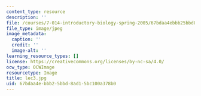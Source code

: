 ```yaml
---
content_type: resource
description: ''
file: /courses/7-014-introductory-biology-spring-2005/67bdaa4ebbb25bbd8ad15bc100a378b0_lec3.jpg
file_type: image/jpeg
image_metadata:
  caption: ''
  credit: ''
  image-alt: ''
learning_resource_types: []
license: https://creativecommons.org/licenses/by-nc-sa/4.0/
ocw_type: OCWImage
resourcetype: Image
title: lec3.jpg
uid: 67bdaa4e-bbb2-5bbd-8ad1-5bc100a378b0
---
```

